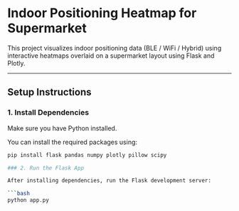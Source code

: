 #  Indoor Positioning Heatmap for Supermarket

This project visualizes indoor positioning data (BLE / WiFi / Hybrid) using interactive heatmaps overlaid on a supermarket layout using Flask and Plotly.

---

##  Setup Instructions

### 1.  Install Dependencies

Make sure you have Python  installed.

You can install the required packages using:

```bash
pip install flask pandas numpy plotly pillow scipy

### 2. Run the Flask App

After installing dependencies, run the Flask development server:

```bash
python app.py


